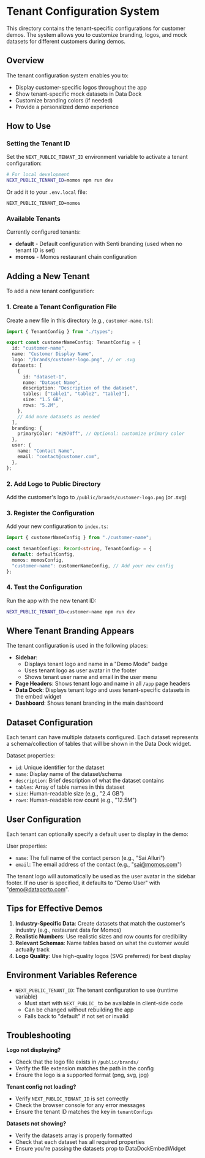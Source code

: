 # Tenant Configuration System

This directory contains the tenant-specific configurations for customer demos. The system allows you to customize branding, logos, and mock datasets for different customers during demos.

## Overview

The tenant configuration system enables you to:
- Display customer-specific logos throughout the app
- Show tenant-specific mock datasets in Data Dock
- Customize branding colors (if needed)
- Provide a personalized demo experience

## How to Use

### Setting the Tenant ID

Set the `NEXT_PUBLIC_TENANT_ID` environment variable to activate a tenant configuration:

```bash
# For local development
NEXT_PUBLIC_TENANT_ID=momos npm run dev
```

Or add it to your `.env.local` file:

```env
NEXT_PUBLIC_TENANT_ID=momos
```

### Available Tenants

Currently configured tenants:

- **default** - Default configuration with Senti branding (used when no tenant ID is set)
- **momos** - Momos restaurant chain configuration

## Adding a New Tenant

To add a new tenant configuration:

### 1. Create a Tenant Configuration File

Create a new file in this directory (e.g., `customer-name.ts`):

```typescript
import { TenantConfig } from "./types";

export const customerNameConfig: TenantConfig = {
  id: "customer-name",
  name: "Customer Display Name",
  logo: "/brands/customer-logo.png", // or .svg
  datasets: [
    {
      id: "dataset-1",
      name: "Dataset Name",
      description: "Description of the dataset",
      tables: ["table1", "table2", "table3"],
      size: "1.5 GB",
      rows: "5.2M",
    },
    // Add more datasets as needed
  ],
  branding: {
    primaryColor: "#2970ff", // Optional: customize primary color
  },
  user: {
    name: "Contact Name",
    email: "contact@customer.com",
  },
};
```

### 2. Add Logo to Public Directory

Add the customer's logo to `/public/brands/customer-logo.png` (or .svg)

### 3. Register the Configuration

Add your new configuration to `index.ts`:

```typescript
import { customerNameConfig } from "./customer-name";

const tenantConfigs: Record<string, TenantConfig> = {
  default: defaultConfig,
  momos: momosConfig,
  "customer-name": customerNameConfig, // Add your new config
};
```

### 4. Test the Configuration

Run the app with the new tenant ID:

```bash
NEXT_PUBLIC_TENANT_ID=customer-name npm run dev
```

## Where Tenant Branding Appears

The tenant configuration is used in the following places:

- **Sidebar**: 
  - Displays tenant logo and name in a "Demo Mode" badge
  - Uses tenant logo as user avatar in the footer
  - Shows tenant user name and email in the user menu
- **Page Headers**: Shows tenant logo and name in all `/app` page headers
- **Data Dock**: Displays tenant logo and uses tenant-specific datasets in the embed widget
- **Dashboard**: Shows tenant branding in the main dashboard

## Dataset Configuration

Each tenant can have multiple datasets configured. Each dataset represents a schema/collection of tables that will be shown in the Data Dock widget.

Dataset properties:
- `id`: Unique identifier for the dataset
- `name`: Display name of the dataset/schema
- `description`: Brief description of what the dataset contains
- `tables`: Array of table names in this dataset
- `size`: Human-readable size (e.g., "2.4 GB")
- `rows`: Human-readable row count (e.g., "12.5M")

## User Configuration

Each tenant can optionally specify a default user to display in the demo:

User properties:
- `name`: The full name of the contact person (e.g., "Sai Alluri")
- `email`: The email address of the contact (e.g., "sai@momos.com")

The tenant logo will automatically be used as the user avatar in the sidebar footer. If no user is specified, it defaults to "Demo User" with "demo@dataporto.com".

## Tips for Effective Demos

1. **Industry-Specific Data**: Create datasets that match the customer's industry (e.g., restaurant data for Momos)
2. **Realistic Numbers**: Use realistic sizes and row counts for credibility
3. **Relevant Schemas**: Name tables based on what the customer would actually track
4. **Logo Quality**: Use high-quality logos (SVG preferred) for best display

## Environment Variables Reference

- `NEXT_PUBLIC_TENANT_ID`: The tenant configuration to use (runtime variable)
  - Must start with `NEXT_PUBLIC_` to be available in client-side code
  - Can be changed without rebuilding the app
  - Falls back to "default" if not set or invalid

## Troubleshooting

**Logo not displaying?**
- Check that the logo file exists in `/public/brands/`
- Verify the file extension matches the path in the config
- Ensure the logo is a supported format (png, svg, jpg)

**Tenant config not loading?**
- Verify `NEXT_PUBLIC_TENANT_ID` is set correctly
- Check the browser console for any error messages
- Ensure the tenant ID matches the key in `tenantConfigs`

**Datasets not showing?**
- Verify the datasets array is properly formatted
- Check that each dataset has all required properties
- Ensure you're passing the datasets prop to DataDockEmbedWidget

